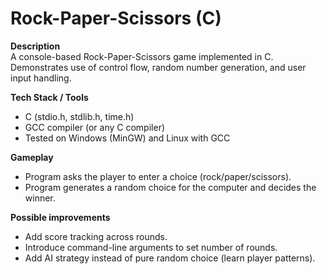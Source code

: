 # Rock-Paper-Scissors (C)


**Description**  
A console-based Rock-Paper-Scissors game implemented in C. Demonstrates use of control flow, random number generation, and user input handling.


**Tech Stack / Tools**
- C (stdio.h, stdlib.h, time.h)
- GCC compiler (or any C compiler)
- Tested on Windows (MinGW) and Linux with GCC

**Gameplay**  
- Program asks the player to enter a choice (rock/paper/scissors).
- Program generates a random choice for the computer and decides the winner.


**Possible improvements**
- Add score tracking across rounds.
- Introduce command-line arguments to set number of rounds.
- Add AI strategy instead of pure random choice (learn player patterns).
